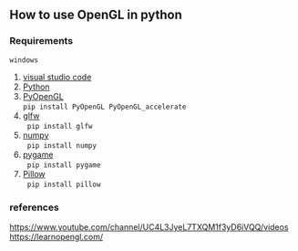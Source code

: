 ## How to use OpenGL in python

### Requirements
`windows`<br/>
1. [visual studio code](https://code.visualstudio.com/)<br/>
2. [Python](https://www.python.org/)<br/>
3. [PyOpenGL](http://pyopengl.sourceforge.net/)<br/>
``` pip install PyOpenGL PyOpenGL_accelerate ```<br/>
4. [glfw](https://www.glfw.org/)<br/>
``` pip install glfw```<br/>
5. [numpy](https://numpy.org/install/)<br/>
``` pip install numpy```<br/>
6. [pygame](https://www.pygame.org/wiki/GettingStarted)<br/>
``` pip install pygame```<br/>
7. [Pillow](http://pythonstudy.xyz/python/article/406-%ED%8C%8C%EC%9D%B4%EC%8D%AC-%EC%9D%B4%EB%AF%B8%EC%A7%80-%EC%B2%98%EB%A6%AC-Pillow)<br/>
``` pip install pillow```<br/>


### references
https://www.youtube.com/channel/UC4L3JyeL7TXQM1f3yD6iVQQ/videos
https://learnopengl.com/
 
